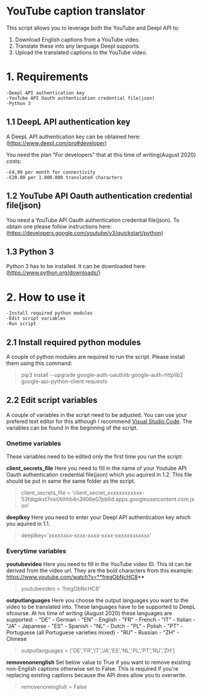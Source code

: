 # YouTube caption translator

This script allows you to leverage both the YouTube and Deepl API to:
1.  Download English captions from a YouTube video.
2.  Translate these into any language Deepl supports.
3.  Upload the translated captions to the YouTube video.

# 1.   Requirements

    -Deepl API authentication key
    -YouTube API Oauth authentication credential file(json)
    -Python 3

## 1.1 DeepL API authentication key

A DeepL API authentication key can be obtained here: (https://www.deepl.com/pro#developer)

You need the plan "For developers" that at this time of writing\(August 2020) costs:

    -€4,99 per month for connectivity
    -€20.00 per 1.000.000 translated characters

## 1.2 YouTube API Oauth authentication credential file(json)

You need a YouTube API Oauth authentication credential file(json). To obtain one please follow instructions here: (https://developers.google.com/youtube/v3/quickstart/python)

## 1.3 Python 3

Python 3 has to be installed. It can be downloaded here: (https://www.python.org/downloads/)

# 2.   How to use it

    -Install required python modules
    -Edit script variables
    -Run script

## 2.1 Install required python modules

A couple of python modules are required to run the script. Please install them using this command:
> pip3 install --upgrade google-auth-oauthlib google-auth-httplib2 google-api-python-client requests

## 2.2 Edit script variables

A couple of variables in the script need to be adjusted. You can use your prefered text editor for this although I recommend [Visual Studio Code](https://code.visualstudio.com/download). The variables can be found in the beginning of the script.

### Onetime variables

These variables need to be edited only the first time you run the script:

**client_secrets_file**
Here you need to fill in the name of your Youtube API Oauth authentication credential file(json) which you aquired in 1.2. This file should be put in same the same folder as the script.
> client_secrets_file = 'client_secret_xxxxxxxxxxxx-53fdqpkxt7oxi0bhhb4n3it06e07pb6d.apps.googleusercontent.com.json'

**deeplkey**
Here you need to enter your Deepl API authentication key which you aquired in 1.1.
> deeplkey='xxxxxxxx-xxxx-xxxx-xxxx-xxxxxxxxxxxx'

### Everytime variables

**youtubevideo**
Here you need to fill in the YouTube video ID. This id can be derived from the video url. They are the bold characters from this example: https://www.youtube.com/watch?v=**fregObNcHC8**
> youtubevideo = 'fregObNcHC8'

**outputlanguages**
Here you choose the output languages you want to the video to be translated into. These languages have to be supported to DeepL ofcourse. At his time of writing (August 2020) these languages are supported:
    - "DE" - German
    - "EN" - English
    - "FR" - French
    - "IT" - Italian
    - "JA" - Japanese
    - "ES" - Spanish
    - "NL" - Dutch
    - "PL" - Polish
    - "PT" - Portuguese (all Portuguese varieties mixed)
    - "RU" - Russian
    - "ZH" - Chinese
> outputlanguages = ['DE','FR','IT','JA','ES','NL','PL','PT','RU','ZH']

**removenonenglish**
Set below value to True if you want to remove existing non-English captions otherwise set to False. This is required if you're replacing existing captions because the API does allow you to overwrite.
> removenonenglish = False
